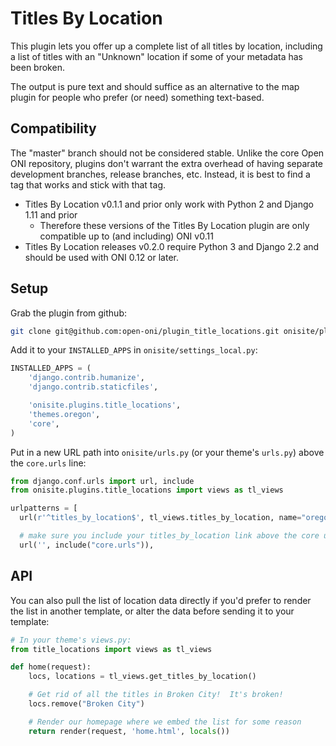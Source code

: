 Titles By Location
===

This plugin lets you offer up a complete list of all titles by location,
including a list of titles with an "Unknown" location if some of your metadata
has been broken.

The output is pure text and should suffice as an alternative to the map plugin
for people who prefer (or need) something text-based.

Compatibility
---

The "master" branch should not be considered stable.  Unlike the core Open ONI
repository, plugins don't warrant the extra overhead of having separate
development branches, release branches, etc.  Instead, it is best to find a tag
that works and stick with that tag.

- Titles By Location v0.1.1 and prior only work with Python 2 and Django 1.11
  and prior
  - Therefore these versions of the Titles By Location plugin are only
    compatible up to (and including) ONI v0.11
- Titles By Location releases v0.2.0 require Python 3 and Django 2.2 and should
  be used with ONI 0.12 or later.

Setup
---

Grab the plugin from github:

```bash
git clone git@github.com:open-oni/plugin_title_locations.git onisite/plugins/title_locations
```

Add it to your `INSTALLED_APPS` in `onisite/settings_local.py`:

```python
INSTALLED_APPS = (
    'django.contrib.humanize',
    'django.contrib.staticfiles',

    'onisite.plugins.title_locations',
    'themes.oregon',
    'core',
)
```

Put in a new URL path into `onisite/urls.py` (or your theme's `urls.py`) above
the `core.urls` line:

```python
from django.conf.urls import url, include
from onisite.plugins.title_locations import views as tl_views

urlpatterns = [
  url(r'^titles_by_location$', tl_views.titles_by_location, name="oregon_titles_by_location"),

  # make sure you include your titles_by_location link above the core urls
  url('', include("core.urls")),
```

API
---

You can also pull the list of location data directly if you'd prefer to render
the list in another template, or alter the data before sending it to your
template:

```python
# In your theme's views.py:
from title_locations import views as tl_views

def home(request):
    locs, locations = tl_views.get_titles_by_location()

    # Get rid of all the titles in Broken City!  It's broken!
    locs.remove("Broken City")

    # Render our homepage where we embed the list for some reason
    return render(request, 'home.html', locals())
```
